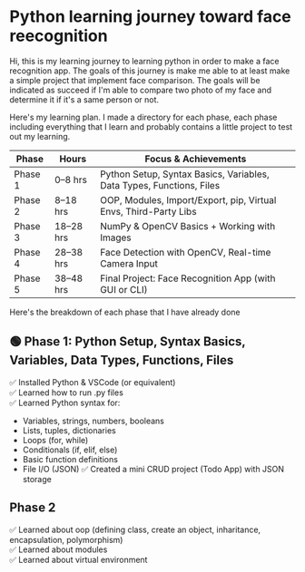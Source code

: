 # Python learning journey toward face reecognition

Hi, this is my learning journey to learning python in order to make a face recognition app. The goals of this journey is make me able to at least make a simple project that implement face comparison. The goals will be indicated as succeed if I'm able to compare two photo of my face and determine it if it's a same person or not.

Here's my learning plan. I made a directory for each phase, each phase including everything that I learn and probably contains a little project to test out my learning.


| Phase   | Hours     | Focus & Achievements                                                 |
| ------- | --------- | -------------------------------------------------------------------- |
| Phase 1 | 0–8 hrs   | Python Setup, Syntax Basics, Variables, Data Types, Functions, Files |
| Phase 2 | 8–18 hrs  | OOP, Modules, Import/Export, pip, Virtual Envs, Third-Party Libs     |
| Phase 3 | 18–28 hrs | NumPy & OpenCV Basics + Working with Images                          |
| Phase 4 | 28–38 hrs | Face Detection with OpenCV, Real-time Camera Input                   |
| Phase 5 | 38–48 hrs | Final Project: Face Recognition App (with GUI or CLI)                |


Here's the breakdown of each phase that I have already done

## 🟢 Phase 1: Python Setup, Syntax Basics, Variables, Data Types, Functions, Files
✅ Installed Python & VSCode (or equivalent) <br>
✅ Learned how to run .py files <br>
✅ Learned Python syntax for: <br>
- Variables, strings, numbers, booleans
- Lists, tuples, dictionaries
- Loops (for, while)
- Conditionals (if, elif, else)
- Basic function definitions
- File I/O (JSON)
✅ Created a mini CRUD project (Todo App) with JSON storage

## Phase 2
✅ Learned about oop (defining class, create an object, inharitance, encapsulation, polymorphism) <br>
✅ Learned about modules <br>
✅ Learned about virtual environment <br>